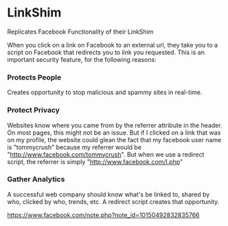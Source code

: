 LinkShim
========

Replicates Facebook Functionality of their LinkShim

When you click on a link on Facebook to an external url, they take you to a script on Facebook that redirects you to link you requested. This is an important security feature, for the following reasons:

### Protects People
Creates opportunity to stop malicious and spammy sites in real-time.

### Protect Privacy
Websites know where you came from by the referrer attribute in the header. On most pages, this might not be an issue. But if I clicked on a link that was on my profile, the website could glean the fact that my facebook user
name is "tommycrush" because my referrer would be "http://www.facebook.com/tommycrush". But when we use a redirect script, the referrer is simply "http://www.facebook.com/l.php"

### Gather Analytics
A successful web company should know what's be linked to, shared by who, clicked by who, trends, etc. A redirect script creates that opportunity.

https://www.facebook.com/note.php?note_id=10150492832835766